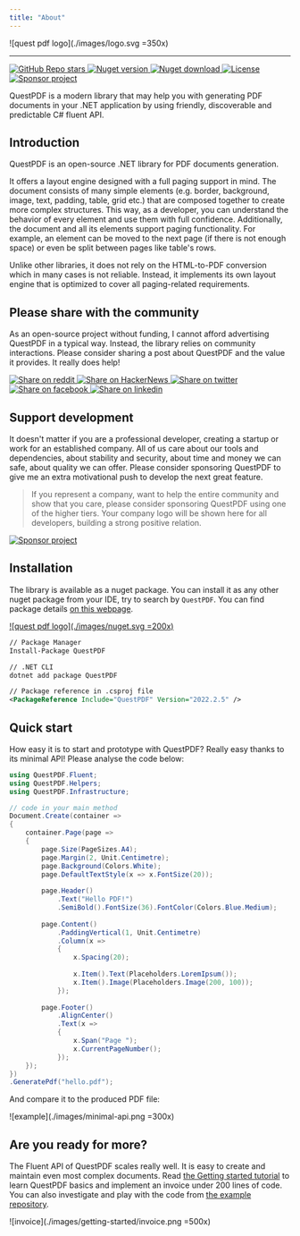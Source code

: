 ```yaml
---
title: "About"
---
```


![quest pdf logo](./images/logo.svg =350x)

---

<a href="https://github.com/QuestPDF/QuestPDF/stargazers">
    <img src="https://img.shields.io/github/stars/QuestPDF/QuestPDF" alt="GitHub Repo stars">
</a>

<a href="https://www.nuget.org/packages/QuestPDF/">
    <img src="https://img.shields.io/nuget/v/QuestPdf" alt="Nuget version">
</a>

<a href="https://www.nuget.org/packages/QuestPDF/">
    <img src="https://img.shields.io/nuget/dt/QuestPDF" alt="Nuget download">
</a>

<a href="https://github.com/QuestPDF/QuestPDF/blob/main/LICENSE">
    <img src="https://img.shields.io/github/license/QuestPDF/QuestPDF" alt="License">
</a>

<a href="https://github.com/sponsors/QuestPDF">
    <img src="https://img.shields.io/badge/sponsor-project-red" alt="Sponsor project">
</a>

QuestPDF is a modern library that may help you with generating PDF documents in your .NET application by using friendly, discoverable and predictable C# fluent API.


## Introduction

QuestPDF is an open-source .NET library for PDF documents generation.

It offers a layout engine designed with a full paging support in mind. The document consists of many simple elements (e.g. border, background, image, text, padding, table, grid etc.) that are composed together to create more complex structures. This way, as a developer, you can understand the behavior of every element and use them with full confidence. Additionally, the document and all its elements support paging functionality. For example, an element can be moved to the next page (if there is not enough space) or even be split between pages like table's rows.

Unlike other libraries, it does not rely on the HTML-to-PDF conversion which in many cases is not reliable. Instead, it implements its own layout engine that is optimized to cover all paging-related requirements.

## Please share with the community

As an open-source project without funding, I cannot afford advertising QuestPDF in a typical way. Instead, the library relies on community interactions. Please consider sharing a post about QuestPDF and the value it provides. It really does help!

<a href="https://reddit.com/submit?url=https://github.com/QuestPDF/QuestPDF&title=QuestPDF">
    <img src="https://img.shields.io/badge/share%20on-reddit-red?logo=reddit" alt="Share on reddit">
</a>

<a href="https://news.ycombinator.com/submitlink?u=https://github.com/QuestPDF/QuestPDF">
    <img src="https://img.shields.io/badge/share%20on-hacker%20news-orange?logo=ycombinator" alt="Share on HackerNews">
</a>

<a href="https://twitter.com/share?url=https://github.com/QuestPDF/QuestPDF&t=QuestPDF">
    <img src="https://img.shields.io/badge/share%20on-twitter-03A9F4?logo=twitter" alt="Share on twitter">
</a>

<a href="https://www.facebook.com/sharer/sharer.php?u=https://github.com/QuestPDF/QuestPDF">
    <img src="https://img.shields.io/badge/share%20on-facebook-1976D2?logo=facebook" alt="Share on facebook">
</a>

<a href="https://www.linkedin.com/shareArticle?url=https://github.com/QuestPDF/QuestPDF&title=QuestPDF">
    <img src="https://img.shields.io/badge/share%20on-linkedin-3949AB?logo=linkedin" alt="Share on linkedin">
</a>

## Support development

It doesn't matter if you are a professional developer, creating a startup or work for an established company. All of us care about our tools and dependencies, about stability and security, about time and money we can safe, about quality we can offer. Please consider sponsoring QuestPDF to give me an extra motivational push to develop the next great feature.

> If you represent a company, want to help the entire community and show that you care, please consider sponsoring QuestPDF using one of the higher tiers. Your company logo will be shown here for all developers, building a strong positive relation.

[![Sponsor project](https://img.shields.io/badge/%E2%9D%A4%EF%B8%8F%20sponsor-QuestPDF-red)](https://github.com/sponsors/QuestPDF)

## Installation

The library is available as a nuget package. You can install it as any other nuget package from your IDE, try to search by `QuestPDF`. You can find package details [on this webpage](https://www.nuget.org/packages/QuestPDF/).

[![quest pdf logo](./images/nuget.svg =200x)](https://www.nuget.org/packages/QuestPDF/)


```xml
// Package Manager
Install-Package QuestPDF

// .NET CLI
dotnet add package QuestPDF

// Package reference in .csproj file
<PackageReference Include="QuestPDF" Version="2022.2.5" />
```

## Quick start

How easy it is to start and prototype with QuestPDF? Really easy thanks to its minimal API! Please analyse the code below:

```csharp
using QuestPDF.Fluent;
using QuestPDF.Helpers;
using QuestPDF.Infrastructure;

// code in your main method
Document.Create(container =>
{
    container.Page(page =>
    {
        page.Size(PageSizes.A4);
        page.Margin(2, Unit.Centimetre);
        page.Background(Colors.White);
        page.DefaultTextStyle(x => x.FontSize(20));
        
        page.Header()
            .Text("Hello PDF!")
            .SemiBold().FontSize(36).FontColor(Colors.Blue.Medium);
        
        page.Content()
            .PaddingVertical(1, Unit.Centimetre)
            .Column(x =>
            {
                x.Spacing(20);
                
                x.Item().Text(Placeholders.LoremIpsum());
                x.Item().Image(Placeholders.Image(200, 100));
            });
        
        page.Footer()
            .AlignCenter()
            .Text(x =>
            {
                x.Span("Page ");
                x.CurrentPageNumber();
            });
    });
})
.GeneratePdf("hello.pdf");
```

And compare it to the produced PDF file:

![example](./images/minimal-api.png =300x)


## Are you ready for more?

The Fluent API of QuestPDF scales really well. It is easy to create and maintain even most complex documents. Read [the Getting started tutorial](https://www.questpdf.com/documentation/getting-started.html) to learn QuestPDF basics and implement an invoice under 200 lines of code. You can also investigate and play with the code from [the example repository](https://github.com/QuestPDF/example-invoice).

![invoice](./images/getting-started/invoice.png =500x)